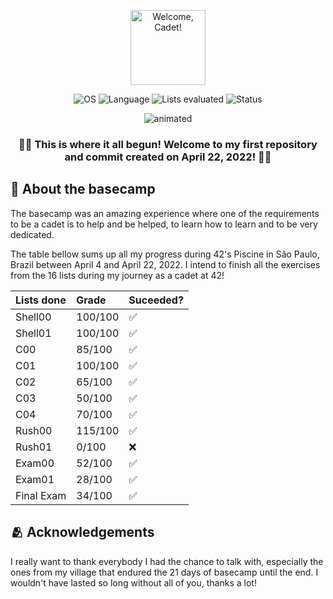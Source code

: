 

<p align="center">
    <img src="https://user-images.githubusercontent.com/102881479/215326814-7b899302-63fc-4095-ad95-f953fb750b67.svg" alt="Welcome, Cadet!" title="Welcome, Cadet!" height=120 lenght=120>
</p>

<p align="center">
    <img src="https://img.shields.io/badge/OS-Linux-blue" alt="OS">
    <img src="https://img.shields.io/badge/Language-Shell%20%20%7C%20C%20%7C%20C%2B%2B-blue.svg" alt="Language">
    <img src="https://img.shields.io/badge/Lists%20evaluated-07%2F16-brightgreen.svg" alt="Lists evaluated">
    <img src="https://img.shields.io/badge/Status-Approved-brightgreen.svg" alt="Status">
</p>

<p align="center">
  <img src="https://user-images.githubusercontent.com/102881479/215326311-e48fda07-b2ae-4f46-8172-30b38bd96d4f.gif" alt="animated"/>
</p>

<h3 align="center">🎉🎊 This is where it all begun! Welcome to my first repository and commit created on April 22, 2022! 🎊🎉 </h4>

## 📣 About the basecamp

The basecamp was an amazing experience where one of the requirements to be a cadet is to help and be helped, to learn how to learn and to be very dedicated.

The table bellow sums up all my progress during 42's Piscine in São Paulo, Brazil between April 4 and April 22, 2022. I intend to finish all the exercises from the 16 lists during my journey as a cadet at 42!

| Lists done | Grade | Suceeded? | 
|:----|:----|:----|
| Shell00 | 100/100 | ✅ |
| Shell01 | 100/100 | ✅ |
| C00 | 85/100 | ✅ |
| C01 | 100/100 | ✅ |
| C02 | 65/100 | ✅ |
| C03 | 50/100 | ✅ |
| C04 | 70/100 | ✅ |
| Rush00 | 115/100 | ✅ |
| Rush01 | 0/100 | ❌ |
| Exam00 | 52/100 | ✅ |
| Exam01 | 28/100 | ✅ |
| Final Exam | 34/100 | ✅ |

## 🫂 Acknowledgements

I really want to thank everybody I had the chance to talk with, especially the ones from my village that endured the 21 days of basecamp until the end. I wouldn't have lasted so long without all of you, thanks a lot!
